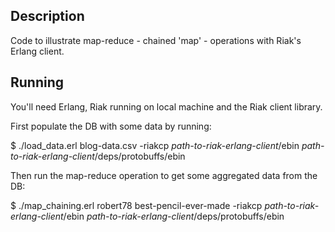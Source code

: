 ## Description

Code to illustrate map-reduce - chained 'map' - operations with Riak's Erlang client.

## Running

You'll need Erlang, Riak running on local machine and the Riak client library.

First populate the DB with some data by running:

$ ./load_data.erl blog-data.csv -riakcp *path-to-riak-erlang-client*/ebin *path-to-riak-erlang-client*/deps/protobuffs/ebin

Then run the map-reduce operation to get some aggregated data from the DB:

$ ./map_chaining.erl robert78 best-pencil-ever-made -riakcp *path-to-riak-erlang-client*/ebin *path-to-riak-erlang-client*/deps/protobuffs/ebin


